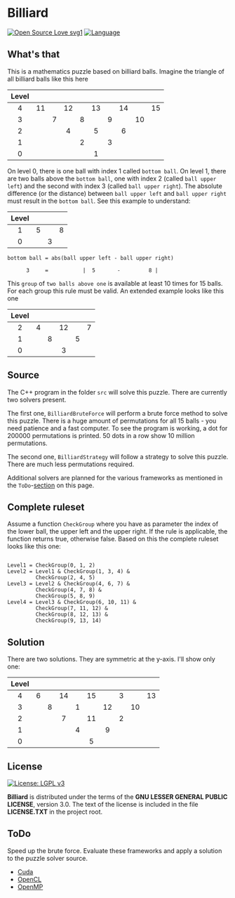 # Billiard #

 [![Open Source Love svg1](https://badges.frapsoft.com/os/v1/open-source.svg?v=103)](https://github.com/ellerbrock/open-source-badges/) [![Language](https://img.shields.io/badge/language-C++-blue.svg)](https://isocpp.org/)

## What's that ##

This is a mathematics puzzle based on billiard balls. Imagine the triangle of all billiard balls like this here

| Level |       |       |       |       |       |       |       |       |       |
| :---: | :---: | :---: | :---: | :---: | :---: | :---: | :---: | :---: | :---: |
|     4 |    11 |       |    12 |       |    13 |       |    14 |       |    15 |
|     3 |       |     7 |       |     8 |       |     9 |       |    10 |       |
|     2 |       |       |     4 |       |     5 |       |     6 |       |       |
|     1 |       |       |       |     2 |       |     3 |       |       |       |
|     0 |       |       |       |       |     1 |       |       |       |       |

On level 0, there is one ball with index 1 called `bottom ball`. On level 1, there are two balls above the `bottom ball`, one with index 2 (called `ball upper left`) and the second with index 3 (called `ball upper right`). The absolute difference (or the distance) between `ball upper left` and `ball upper right` must result in the `bottom ball`. See this example to understand:

| Level |       |       |       |
| :---: | :---: | :---: | :---: |
|     1 |     5 |       |     8 |
|     0 |       |     3 |       |

```
bottom ball = abs(ball upper left - ball upper right)

      3     =           |  5       -         8 |
```

This `group` of `two balls above one` is available at least 10 times for 15 balls. For each group this rule must be valid. An extended example looks like this one

| Level |       |       |       |       |       |
| :---: | :---: | :---: | :---: | :---: | :---: |
|     2 |     4 |       |    12 |       |     7 |
|     1 |       |     8 |       |     5 |       |
|     0 |       |       |     3 |       |       |

## Source ##

The C++ program in the folder `src` will solve this puzzle. There are currently two solvers present.

The first one, `BilliardBruteForce` will perform a brute force method to solve this puzzle. There is a huge amount of permutations for all 15 balls - you need patience and a fast computer. To see the program is working, a dot for 200000 permutations is printed. 50 dots in a row show 10 million permutations.

The second one, `BilliardStrategy` will follow a strategy to solve this puzzle. There are much less permutations required.

Additional solvers are planned for the various frameworks as mentioned in the `ToDo`-[section](#ToDo) on this page.

## Complete ruleset ##

Assume a function `CheckGroup` where you have as parameter the index of the lower ball, the upper left and the upper right. If the rule is applicable, the function returns true, otherwise false. Based on this the complete ruleset looks like this one:

```

Level1 = CheckGroup(0, 1, 2)
Level2 = Level1 & CheckGroup(1, 3, 4) &
         CheckGroup(2, 4, 5)
Level3 = Level2 & CheckGroup(4, 6, 7) &
         CheckGroup(4, 7, 8) &
         CheckGroup(5, 8, 9)
Level4 = Level3 & CheckGroup(6, 10, 11) &
         CheckGroup(7, 11, 12) &
         CheckGroup(8, 12, 13) &
         CheckGroup(9, 13, 14)
```

## Solution ##

There are two solutions. They are symmetric at the y-axis. I'll show only one:

| Level |       |       |       |       |       |       |       |       |       |
| :---: | :---: | :---: | :---: | :---: | :---: | :---: | :---: | :---: | :---: |
|     4 |     6 |       |    14 |       |    15 |       |     3 |       |    13 |
|     3 |       |     8 |       |     1 |       |    12 |       |    10 |       |
|     2 |       |       |     7 |       |    11 |       |     2 |       |       |
|     1 |       |       |       |     4 |       |     9 |       |       |       |
|     0 |       |       |       |       |     5 |       |       |       |       |


## License ##

[![License: LGPL v3](https://img.shields.io/badge/License-LGPL%20v3-blue.svg)](http://www.gnu.org/licenses/lgpl-3.0 "LGPL-3.0")

**Billiard** is distributed under the terms of the **GNU LESSER GENERAL PUBLIC LICENSE**, version 3.0. The text of the license is included in the file **LICENSE.TXT** in the project root.

## <a name="ToDo"></a>ToDo ##

Speed up the brute force. Evaluate these frameworks and apply a solution to the puzzle solver source.

* [Cuda](https://developer.nvidia.com/about-cuda)
* [OpenCL](https://www.khronos.org/opencl/)
* [OpenMP](http://www.openmp.org/)

